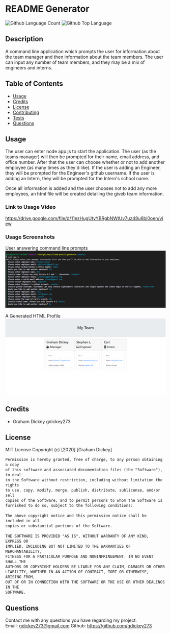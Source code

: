 # README Generator
  ![Github Language Count](https://img.shields.io/github/languages/count/gdickey273/team-profile-generator)
  ![Github Top Language](https://img.shields.io/github/languages/top/gdickey273/team-profile-generator)

  ## Description 
  A command line application which prompts the user for information about the team manager and then information about the team members. The user can input any number of team members, and they may be a mix of engineers and interns. 

  ## Table of Contents
  * [Usage](#usage)
  * [Credits](#credits)
  * [License](#license)
  * [Contributing](#contributing)
  * [Tests](#tests)
  * [Questions](#questions)

  

  ## Usage
  
  The user can enter node app.js to start the application. The user (as the teams manager) will then be prompted for their name, email address, and office number. After that the user can choose whether or not to add another employee (as many times as they'd like). If the user is adding an Engineer, they will be prompted for the Engineer's github username. If the user is adding an Intern, they will be prompted for the Intern's school name.

  Once all information is added and the user chooses not to add any more employees, an html file will be created detailing the giveb team information.

  ### Link to Usage Video   
 https://drive.google.com/file/d/11ezHugUtyYBRgbNWtUv7uz48u6bi0oen/view  


  ### Usage Screenshots  
  User answering command line prompts  
  ![Command Line Screenshot](/images/team-profile-cli.png)

  A Generated HTML Profile  
  ![Generated HTML Profile Screenshot](/images/team-profile.png)

  

  ## Credits 
  * Graham Dickey gdickey273
 

  ## License 
  MIT License 
  Copyright (c) [2020] [Graham Dickey]
    
    Permission is hereby granted, free of charge, to any person obtaining a copy
    of this software and associated documentation files (the "Software"), to deal
    in the Software without restriction, including without limitation the rights
    to use, copy, modify, merge, publish, distribute, sublicense, and/or sell
    copies of the Software, and to permit persons to whom the Software is
    furnished to do so, subject to the following conditions:
    
    The above copyright notice and this permission notice shall be included in all
    copies or substantial portions of the Software.
    
    THE SOFTWARE IS PROVIDED "AS IS", WITHOUT WARRANTY OF ANY KIND, EXPRESS OR
    IMPLIED, INCLUDING BUT NOT LIMITED TO THE WARRANTIES OF MERCHANTABILITY,
    FITNESS FOR A PARTICULAR PURPOSE AND NONINFRINGEMENT. IN NO EVENT SHALL THE
    AUTHORS OR COPYRIGHT HOLDERS BE LIABLE FOR ANY CLAIM, DAMAGES OR OTHER
    LIABILITY, WHETHER IN AN ACTION OF CONTRACT, TORT OR OTHERWISE, ARISING FROM,
    OUT OF OR IN CONNECTION WITH THE SOFTWARE OR THE USE OR OTHER DEALINGS IN THE
    SOFTWARE.


  ## Questions
  Contact me with any questions you have regarding my project.   
  Email: gdickey273@gmail.com 
  Github: https://github.com/gdickey273  